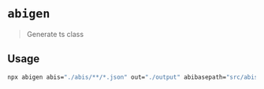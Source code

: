 # `abigen`

> Generate ts class

## Usage

```bash
npx abigen abis="./abis/**/*.json" out="./output" abibasepath="src/abis"
```
